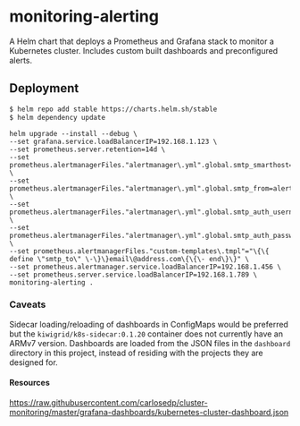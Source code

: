 # monitoring-alerting
A Helm chart that deploys a Prometheus and Grafana stack to monitor a Kubernetes cluster.  Includes custom built dashboards and preconfigured alerts.

## Deployment

```bash
$ helm repo add stable https://charts.helm.sh/stable
$ helm dependency update 
```
```
helm upgrade --install --debug \
--set grafana.service.loadBalancerIP=192.168.1.123 \
--set prometheus.server.retention=14d \
--set prometheus.alertmanagerFiles."alertmanager\.yml".global.smtp_smarthost=smtp.host.com:26 \
--set prometheus.alertmanagerFiles."alertmanager\.yml".global.smtp_from=alerts@host.com \
--set prometheus.alertmanagerFiles."alertmanager\.yml".global.smtp_auth_username=alerts@host.com \
--set prometheus.alertmanagerFiles."alertmanager\.yml".global.smtp_auth_password=pass123! \
--set prometheus.alertmanagerFiles."custom-templates\.tmpl"="\{\{ define \"smtp_to\" \-\}\}email\@address.com\{\{\- end\}\}" \
--set prometheus.alertmanager.service.loadBalancerIP=192.168.1.456 \
--set prometheus.server.service.loadBalancerIP=192.168.1.789 \
monitoring-alerting .
```

### Caveats

Sidecar loading/reloading of dashboards in ConfigMaps would be preferred but the ```kiwigrid/k8s-sidecar:0.1.20``` container does not currently have an ARMv7 version.  Dashboards are loaded from the JSON files in the ```dashboard``` directory in this project, instead of residing with the projects they are designed for.

#### Resources

https://raw.githubusercontent.com/carlosedp/cluster-monitoring/master/grafana-dashboards/kubernetes-cluster-dashboard.json